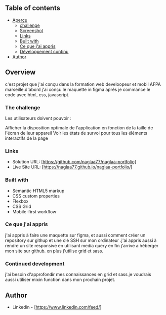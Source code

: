## Table of contents

- [Aperçu](#overview)
  - [challenge](#the-challenge)
  - [Screenshot](#screenshot)
  - [Links](#links)
  - [Built with](#built-with)
  - [Ce que j'ai appris](#what-i-learned)
  - [Développement continu](#continued-development)
- [Author](#author)

## Overview

c'est projet que j'ai conçu dans la formation web develoopeur et mobil AFPA marseille.d'abord j'ai conçu le maquette in figma aprés je commance le code avec html, css, javascript.

### The challenge

Les utilisateurs doivent pouvoir :

Afficher la disposition optimale de l'application en fonction de la taille de l'écran de leur appareil
Voir les états de survol pour tous les éléments interactifs de la page

### Links

- Solution URL: [https://github.com/naglaa77/naglaa-portfolio]
- Live Site URL: [https://naglaa77.github.io/naglaa-portfolio/]

### Built with

- Semantic HTML5 markup
- CSS custom properties
- Flexbox
- CSS Grid
- Mobile-first workflow

### Ce que j'ai appris

j'ai appris à faire une maquette sur figma, et aussi comment créer un repository sur githup et une clé SSH sur mon ordinateur .j'ai appris aussi à rendre un site responsive en utilisant media query en fin j'arrive a héberger mon site sur github. en plus j'utilise grid et sass.

### Continued development

j'ai besoin d'approfondir mes connaissances en grid et sass.je voudrais aussi utiliser mixin function dans mon prochain projet.

## Author

- Linkedin - [https://www.linkedin.com/feed/]
